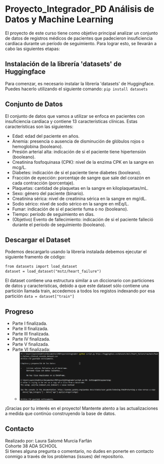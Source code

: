 # Proyecto_Integrador_PD Análisis de Datos y Machine Learning

El proyecto de este curso tiene como objetivo principal analizar un conjunto de datos de registros médicos de pacientes que padecieron insuficiencia cardíaca durante un período de seguimiento. Para lograr esto, se llevarán a cabo las siguientes etapas:

## Instalación de la librería 'datasets' de Huggingface

Para comenzar, es necesario instalar la librería 'datasets' de Huggingface. Puedes hacerlo utilizando el siguiente comando:
`pip install datasets`

## Conjunto de Datos
El conjunto de datos que vamos a utilizar se enfoca en pacientes con insuficiencia cardíaca y contiene 13 características clínicas. Estas características son las siguientes:
* Edad: edad del paciente en años.
* Anemia: presencia o ausencia de disminución de glóbulos rojos o hemoglobina (booleano).
* Presión arterial alta: indicación de si el paciente tiene hipertensión (booleano).
* Creatinina fosfoquinasa (CPK): nivel de la enzima CPK en la sangre en mcg/L.
* Diabetes: indicación de si el paciente tiene diabetes (booleano).
* Fracción de eyección: porcentaje de sangre que sale del corazón en cada contracción (porcentaje).
* Plaquetas: cantidad de plaquetas en la sangre en kiloplaquetas/mL.
* Sexo: género del paciente (binario).
* Creatinina sérica: nivel de creatinina sérica en la sangre en mg/dL.
* Sodio sérico: nivel de sodio sérico en la sangre en mEq/L.
* Fumar: indicación de si el paciente fuma o no (booleano).
* Tiempo: período de seguimiento en días.
* (Objetivo) Evento de fallecimiento: indicación de si el paciente falleció durante el período de seguimiento (booleano).

## Descargar el Dataset
Podemos descargarlo usando la librería instalada debemos ejecutar el siguiente framento de código:
```
from datasets import load_dataset
dataset = load_dataset("mstz/heart_failure")
```
El dataset contiene una estructura similar a un diccionario con particiones de datos y características, debido a que este dataset sólo contiene una partición llamada train, accedemos a todos los registos indexando por esa partición
`data = dataset["train"]`

## Progreso
* Parte I finalizada.
* Parte II finalizada.
* Parte III finalizada.
* Parte IV finalizada.
* Parte V finalizada.
* Parte VI finalizada:
    + ![Evidencia de funcionamiento](images/scriptConsole.png)

¡Gracias por tu interés en el proyecto! Mantente atento a las actualizaciones a medida que continúo construyendo la base de datos.


## Contacto
Realizado por: Laura Salomé Murcia Farfán  
Cohorte 38 ADA SCHOOL  
Si tienes alguna pregunta o comentario, no dudes en ponerte en contacto conmigo a través de los problemas (issues) del repositorio.
